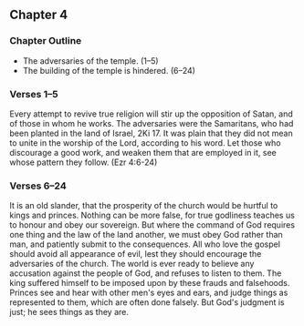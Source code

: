 ## Chapter 4

### Chapter Outline

- The adversaries of the temple. (1–5)
- The building of the temple is hindered. (6–24)

### Verses 1–5

Every attempt to revive true religion will stir up the opposition of Satan, and of those in whom he works. The adversaries were the Samaritans, who had been planted in the land of Israel, 2Ki 17. It was plain that they did not mean to unite in the worship of the Lord, according to his word. Let those who discourage a good work, and weaken them that are employed in it, see whose pattern they follow. (Ezr 4:6-24)

### Verses 6–24

It is an old slander, that the prosperity of the church would be hurtful to kings and princes. Nothing can be more false, for true godliness teaches us to honour and obey our sovereign. But where the command of God requires one thing and the law of the land another, we must obey God rather than man, and patiently submit to the consequences. All who love the gospel should avoid all appearance of evil, lest they should encourage the adversaries of the church. The world is ever ready to believe any accusation against the people of God, and refuses to listen to them. The king suffered himself to be imposed upon by these frauds and falsehoods. Princes see and hear with other men's eyes and ears, and judge things as represented to them, which are often done falsely. But God's judgment is just; he sees things as they are.

